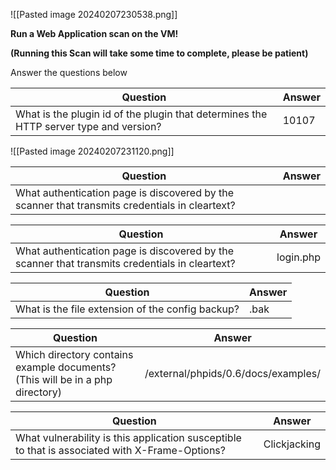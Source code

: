 ![[Pasted image 20240207230538.png]]

  

**Run a Web Application scan on the VM!**

**(Running this Scan will take some time to complete, please be patient)**

Answer the questions below

| Question                                                                              | Answer |
| ------------------------------------------------------------------------------------- | ------ |
| What is the plugin id of the plugin that determines the HTTP server type and version? | 10107       |

![[Pasted image 20240207231120.png]]



| Question                                                                                       | Answer |
| ---------------------------------------------------------------------------------------------- | ------ |
| What authentication page is discovered by the scanner that transmits credentials in cleartext? |        |


| Question                                                                                       | Answer |
| ---------------------------------------------------------------------------------------------- | ------ |
| What authentication page is discovered by the scanner that transmits credentials in cleartext? | login.php       |


| Question                                         | Answer |
| ------------------------------------------------ | ------ |
| What is the file extension of the config backup? | .bak       |

 
| Question                                                                      | Answer |
| ----------------------------------------------------------------------------- | ------ |
| Which directory contains example documents? (This will be in a php directory) | /external/phpids/0.6/docs/examples/       |


| Question                                                                                       | Answer |
| ---------------------------------------------------------------------------------------------- | ------ |
| What vulnerability is this application susceptible to that is associated with X-Frame-Options? | Clickjacking       |
